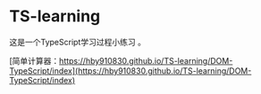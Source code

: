# TS-learning
这是一个TypeScript学习过程小练习 。    

[简单计算器：https://hby910830.github.io/TS-learning/DOM-TypeScript/index](https://hby910830.github.io/TS-learning/DOM-TypeScript/index)
